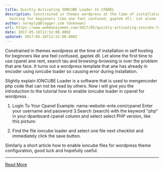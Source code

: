 ```yaml
---
title: Quickly Activating IONCUBE Loader In CPANEL
description: Constrained in themes wordpress at the time of installation in self
  hosting for beginners like ane feel confused, gaptek dll. Let alone
author: noreply@blogger.com (Unknown)
url: https://www.webmanajemen.com/2017/05/quickly-activating-ioncube-loader-in.html
date: 2017-05-16T12:52:00.000Z
updated: 2017-05-16T12:52:00.000Z
---
```


Constrained in themes wordpress at the time of installation in self hosting     for beginners like ane feel confused, gaptek dll. Let alone the first time     to use cpanel ane rent, search tau and browsing-browsing is over the     problem that ane face. It turns out a wordpress template that ane has     already in encoder using ioncube loader so causing error during     installation. 


Slightly explain IONCUBE Loader is a software that is used to mengencoder     php code that can not be read by others. Now i will give you the introduction to the tutorial how to    enable ioncube loader in cpanel for wordpress .


1. Login To Your Cpanel Example: nama-website-ente.com/cpanel 
Enter your username and password 
3.Search (search) with the keyword "php" in your dpanboard cpanel column     and select select PHP version, like this picture:     

            
4. Find the file ioncube loader and select one file next checklist and     immediately click the save button.     

                        

Similarly a short article how to enable ioncube files for wordpress theme     configuration, good luck and hopefully useful.<hr/> <a href="https://www.webmanajemen.com/2017/05/quickly-activating-ioncube-loader-in.html" rel="follow" class="button" id="read-more">Read More</a>